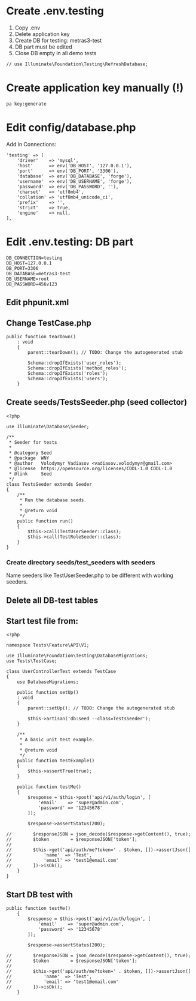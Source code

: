 # Create .env.testing
1. Copy .env
2. Delete application key
3. Create DB for testing: metras3-test
4. DB part must be edited
5. Close DB empty in all demo tests

```` 
// use Illuminate\Foundation\Testing\RefreshDatabase;
```` 

# Create application key manually (!)
````
pa key:generate
````

# Edit config/database.php
Add in Connections:
````
'testing' => [
    'driver'    => 'mysql',
    'host'      => env('DB_HOST', '127.0.0.1'),
    'port'      => env('DB_PORT', '3306'),
    'database'  => env('DB_DATABASE', 'forge'),
    'username'  => env('DB_USERNAME', 'forge'),
    'password'  => env('DB_PASSWORD', ''),
    'charset'   => 'utf8mb4',
    'collation' => 'utf8mb4_unicode_ci',
    'prefix'    => '',
    'strict'    => true,
    'engine'    => null,
],
````
# Edit .env.testing: DB part
````
DB_CONNECTION=testing
DB_HOST=127.0.0.1
DB_PORT=3306
DB_DATABASE=metras3-test
DB_USERNAME=root
DB_PASSWORD=456v123
````
## Edit phpunit.xml

## Change TestCase.php
````
public function tearDown()
    : void
    {
        parent::tearDown(); // TODO: Change the autogenerated stub

        Schema::dropIfExists('user_roles');
        Schema::dropIfExists('method_roles');
        Schema::dropIfExists('roles');
        Schema::dropIfExists('users');
    }
````
## Create seeds/TestsSeeder.php (seed collector)
````
<?php

use Illuminate\Database\Seeder;

/**
 * Seeder for tests
 *
 * @category Seed
 * @package  WNY
 * @author   Volodymyr Vadiasov <vadiasov.volodymyr@gmail.com>
 * @license  https://opensource.org/licenses/CDDL-1.0 CDDL-1.0
 * @link     Seed
 */
class TestsSeeder extends Seeder
{
    /**
     * Run the database seeds.
     *
     * @return void
     */
    public function run()
    {
        $this->call(TestUserSeeder::class);
        $this->call(TestRoleSeeder::class);
    }
}
````
### Create directory seeds/test_seeders with seeders
Name seeders like TestUserSeeder.php to be different with working seeders.

## Delete all DB-test tables 

## Start test file from:
````
<?php

namespace Tests\Feature\API\V1;

use Illuminate\Foundation\Testing\DatabaseMigrations;
use Tests\TestCase;

class UserControllerTest extends TestCase
{
    use DatabaseMigrations;

    public function setUp()
    : void
    {
        parent::setUp(); // TODO: Change the autogenerated stub

        $this->artisan('db:seed --class=TestsSeeder');
    }

    /**
     * A basic unit test example.
     *
     * @return void
     */
    public function testExample()
    {
        $this->assertTrue(true);
    }

    public function testMe()
    {
        $response = $this->post('api/v1/auth/login', [
            'email'    => 'super@admin.com',
            'password' => '12345678'
        ]);

        $response->assertStatus(200);

//        $responseJSON = json_decode($response->getContent(), true);
//        $token        = $responseJSON['token'];
//
//        $this->get('api/auth/me?token=' . $token, [])->assertJson([
//            'name'  => 'Test',
//            'email' => 'test1@email.com'
//        ])->isOk();
    }
}

````

## Start DB test with 
````
public function testMe()
    {
        $response = $this->post('api/v1/auth/login', [
            'email'    => 'super@admin.com',
            'password' => '12345678'
        ]);

        $response->assertStatus(200);

//        $responseJSON = json_decode($response->getContent(), true);
//        $token        = $responseJSON['token'];
//
//        $this->get('api/auth/me?token=' . $token, [])->assertJson([
//            'name'  => 'Test',
//            'email' => 'test1@email.com'
//        ])->isOk();
    }
````


